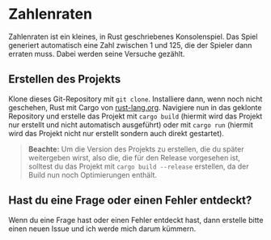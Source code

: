 # Zahlenraten
Zahlenraten ist ein kleines, in Rust geschriebenes Konsolenspiel. Das Spiel generiert automatisch eine Zahl zwischen 1 und 125, die der Spieler dann erraten muss. Dabei werden seine Versuche gezählt.

## Erstellen des Projekts
Klone dieses Git-Repository mit `git clone`. Installiere dann, wenn noch nicht geschehen, Rust mit Cargo von [rust-lang.org](https://www.rust-lang.org/). Navigiere nun in das geklonte Repository und erstelle das Projekt mit `cargo build` (hiermit wird das Projekt nur erstellt und nicht automatisch ausgeführt) oder mit `cargo run` (hiermit wird das Projekt nicht nur erstellt sondern auch direkt gestartet).
>**Beachte:** Um die Version des Projekts zu erstellen, die du später weitergeben wirst, also die, die für den Release vorgesehen ist, solltest du das Projekt mit `cargo build --release` erstellen, da der Build nun noch Optimierungen enthält.

## Hast du eine Frage oder einen Fehler entdeckt?
Wenn du eine Frage hast oder einen Fehler entdeckt hast, dann erstelle bitte einen neuen Issue und ich werde mich darum kümmern.
